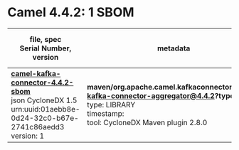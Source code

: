 Camel 4.4.2: 1 SBOM
=======

| file, spec<br>Serial Number, version| metadata | components<br>by type<br>- libs purl types |
| ----------------------------------- | -------- | ------------------------------------------ |
| **[camel-kafka-connector-4.4.2-sbom](maven/org.apache.camel.kafkaconnector/camel-kafka-connector/4.4.2/camel-kafka-connector-4.4.2-sbom.json)**<br>json CycloneDX 1.5<br>urn:uuid:01aebb8e-0d24-32c0-b67e-2741c86aedd3<br>version: 1 | **maven/org.apache.camel.kafkaconnector/camel-kafka-connector-aggregator@4.4.2?type=pom**<br>type: LIBRARY<br>timestamp: <br>tool: CycloneDX Maven plugin 2.8.0 | 1238<br>`library`: 1238 <br>- `maven`: 1238  |
